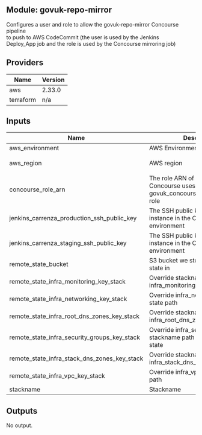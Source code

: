 ## Module: govuk-repo-mirror

Configures a user and role to allow the govuk-repo-mirror Concourse pipeline  
to push to AWS CodeCommit (the user is used by the Jenkins  
Deploy\_App job and the role is used by the Concourse mirroring job)

## Providers

| Name | Version |
|------|---------|
| aws | 2.33.0 |
| terraform | n/a |

## Inputs

| Name | Description | Type | Default | Required |
|------|-------------|------|---------|:-----:|
| aws\_environment | AWS Environment | `string` | n/a | yes |
| aws\_region | AWS region | `string` | `"eu-west-1"` | no |
| concourse\_role\_arn | The role ARN of the role that Concourse uses to assume the govuk\_concourse\_codecommit\_role role | `string` | n/a | yes |
| jenkins\_carrenza\_production\_ssh\_public\_key | The SSH public key of the Jenkins instance in the Carrenza production environment | `string` | n/a | yes |
| jenkins\_carrenza\_staging\_ssh\_public\_key | The SSH public key of the Jenkins instance in the Carrenza staging environment | `string` | n/a | yes |
| remote\_state\_bucket | S3 bucket we store our terraform state in | `string` | n/a | yes |
| remote\_state\_infra\_monitoring\_key\_stack | Override stackname path to infra\_monitoring remote state | `string` | `""` | no |
| remote\_state\_infra\_networking\_key\_stack | Override infra\_networking remote state path | `string` | `""` | no |
| remote\_state\_infra\_root\_dns\_zones\_key\_stack | Override stackname path to infra\_root\_dns\_zones remote state | `string` | `""` | no |
| remote\_state\_infra\_security\_groups\_key\_stack | Override infra\_security\_groups stackname path to infra\_vpc remote state | `string` | `""` | no |
| remote\_state\_infra\_stack\_dns\_zones\_key\_stack | Override stackname path to infra\_stack\_dns\_zones remote state | `string` | `""` | no |
| remote\_state\_infra\_vpc\_key\_stack | Override infra\_vpc remote state path | `string` | `""` | no |
| stackname | Stackname | `string` | n/a | yes |

## Outputs

No output.


